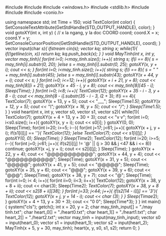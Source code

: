 #include <iostream>
#include <vector>
#include <windows.h>
#include <stdlib.h>
#include <fstream>
#include <string>
#include <conio.h>

using namespace std;
int Time = 150;
void TextColor(int color) {
    SetConsoleTextAttribute(GetStdHandle(STD_OUTPUT_HANDLE), color);
}
void gotoXY(int x, int y) { // x la ngang, y la doc
    COORD coord;
    coord.X = x;
    coord.Y = y;
    SetConsoleCursorPosition(GetStdHandle(STD_OUTPUT_HANDLE), coord);
}
vector <string> input(char *s){
	ifstream cin(s);
	vector <string> kq;
	string x;
	while(1){
		if(!getline(cin, x))
			return kq;
		kq.push_back(x);
	} 
}
void MayTinh(int x, int y, vector<string> may_tinh){
	for(int i=0; i<may_tinh.size(); i++){
		string s;
		if(i == 8){
			s = may_tinh[i].substr(0, 20);
		}else
			s = may_tinh[i].substr(0, 25);
		gotoXY(x, y + i);
		cout << s;
	}
	for(int i=0; i<may_tinh.size(); i++){
		string s;
		if(i == 8){
			s = "  " + may_tinh[i].substr(45);
		}else
			s = may_tinh[i].substr(43);
		gotoXY(x + 44, y + i);
		cout << s;
	}
	for(int i=0; i<=12; i++){
		gotoXY(x + i + 21, y + 8);
		cout << may_tinh[8][i + 21];
		gotoXY(x + 45 - i, y + 8);
		cout << may_tinh[8][45 - i];
		Sleep(Time);
	}
	for(int i=0; i<8; i++){
		TextColor(12);
		gotoXY(x + 35 - i - 3, y + 8 - i);
		cout << may_tinh[8 - i].substr(35 - i - 3, i*2 + 3);
		if(i == 4){
			TextColor(7);
			gotoXY(x + 13, y + 5);
			cout << "___";
			Sleep(Time*1.5);
			gotoXY(x + 12, y + 5);
			cout << "\\";
			gotoXY(x + 16, y + 5);
			cout << "/";
		}
		Sleep(Time*1.5);
	}
}
void heart(int x, int y, vector<string> s0, vector<string> s1, vector<string> s2){
	while(1){
		TextColor(7);
		gotoXY(x + 4 + 13, y + 30 + 3); cout << "v   v";
		for(int i=0; i<s0.size(); i++){
			gotoXY(x, y + i);
			cout << s0[i];
		}
		gotoXY(0, 0);
		Sleep(Time);
		for(int i=20; i>=5; i--){
			for(int j=17; j<61; j++){
				gotoXY(x + j, y + i);
				if(s1[i][j] == '*'){
					TextColor(12);
				}else
					TextColor(7);
				cout << s1[i][j];
			}
			gotoXY(0, 0);
			Sleep(Time);
		}
		Sleep(Time*2);
		TextColor(12);
		for(int i=20; i>=5; i--){
			for(int j=0; j<61; j++){
				if(s2[i][j] != '@' || (j > 30 && j <47 && i <= 8))
					continue;
				gotoXY(x +j, y + i);
				cout << s2[i][j];
			}
			Sleep(Time);
		}
		gotoXY(x + 22, y + 4);	cout << "@@@@@@@@@@@";
		gotoXY(x + 44, y + 4);	cout << "@@@@@@@@@@@";
		Sleep(Time);
		gotoXY(x + 31, y + 5);	cout << "@@@@@";
		gotoXY(x + 41, y + 5);	cout << "@@@@@";
		Sleep(Time);
		gotoXY(x + 35, y + 6);	cout << "@@@";
		gotoXY(x + 39, y + 6);	cout << "@@@";
		Sleep(Time);
		gotoXY(x + 38, y + 7);	cout << "@";
		Sleep(Time);
		for(int i=0; i< 4; i++){
			for(int ii=0; ii<3; ii++){
				TextColor(12);
				gotoXY(x + 38, y + 8 + ii);
				cout << char(3);
				Sleep(Time*2);
				TextColor(7);
				gotoXY(x + 38, y + 8 + ii);
				cout << s2[8 + ii][38];
			}
			for(int j=33; j<44; j++){
				if(s2[14 - i][j] == '3'){
					TextColor(12);
					gotoXY(x + j, y + 14 - i);
					cout << char (3);
				}
			}
			Sleep(Timae*2);
		}
		gotoXY(x + 4 + 13, y + 30 + 3); cout << "0   0";
		Sleep(Time*3);
	}
}
int main(){
	system("cls");
	getch(); 
	int x = 20, y = 2;
	char may_tinh_input[] = "./may tinh.txt";
	char heart_0[] = "./heart0.txt";
	char heart_1[] = "./heart1.txt";
	char heart_2[] = "./heart2.txt";
	vector<string> may_tinh = input(may_tinh_input);
	vector<string> s0 = input(heart_0);
	vector<string> s1 = input(heart_1);
	vector<string> s2 = input(heart_2);
	MayTinh(x + 5, y + 30, may_tinh);
	heart(x, y, s0, s1, s2);
	return 0;
}
